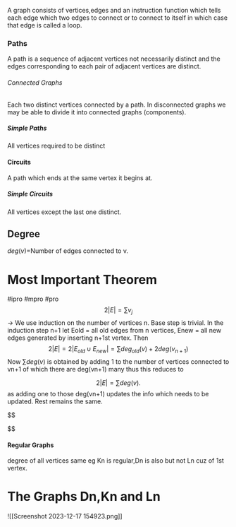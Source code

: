 A graph consists of vertices,edges and an instruction function which tells each edge which two edges to connect or to connect to itself in which case that edge is called a loop.

### Paths
A path is a sequence of adjacent vertices not necessarily distinct and the edges corresponding to each pair of adjacent vertices are distinct.

###### Connected Graphs
Each two distinct vertices connected by a path.
In disconnected graphs we may be able to divide it into connected graphs (components).

##### Simple Paths
All vertices required to be distinct 

#### Circuits
A path which ends at the same vertex it begins at.

##### Simple Circuits
All vertices except the last one distinct.

## Degree
$deg(v)=$Number of edges connected to v.

# Most Important Theorem

#ipro #mpro #pro 
$$
2|E|=\sum v_{j}
$$
-> We use induction on the number of vertices n. Base step is trivial. In the induction step n+1 let Eold = all old edges from n vertices, Enew = all new edges generated by inserting n+1st vertex. Then 
$$
2|E|=2|E_{old} \cup E_{new}|=\sum deg_{old} (v) + 2deg(v_{n+1})
$$
Now $\sum deg(v)$ is obtained by adding 1 to the number of vertices connected to vn+1 of which there are deg(vn+1) many thus this reduces to

$$
2|E| = \sum deg(v).
$$
as adding one to those deg(vn+1) updates the info which needs to be updated. Rest remains the same.

$$

$$
#### Regular Graphs
degree of all vertices same eg Kn is regular,Dn is also but not Ln cuz of 1st vertex.

# The Graphs Dn,Kn and Ln

![[Screenshot 2023-12-17 154923.png]]